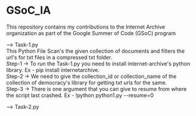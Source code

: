 # GSoC_IA
This repository contains my contributions to the Internet Archive organization as part of the Google Summer of Code (GSoC) program         

--> Task-1.py                                                                                                                                         
This Python File Scan's the given collection of documents and filters the url's for txt files in a compressed txt folder.                                                  
Step-1 -> To run the Task-1.py you need to install internet-archive's python library. Ex - pip install internetarchive.                                                 
Step-2 -> We need to give the collection_id or collection_name of the collection of democracy's library for getting txt urls for the same.                        
Step-3 -> There is one argument that you can give to resume from where the script last crashed. Ex - !python python1.py --resume=0

--> Task-2.py
